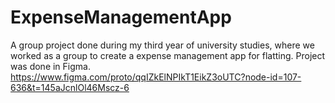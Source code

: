 # ExpenseManagementApp
A group project done during my third year of university studies, where we worked as a group to create a expense management app for flatting. Project was done in Figma.
https://www.figma.com/proto/qqIZkElNPIkT1EikZ3oUTC?node-id=107-636&t=145aJcnlOl46Mscz-6
